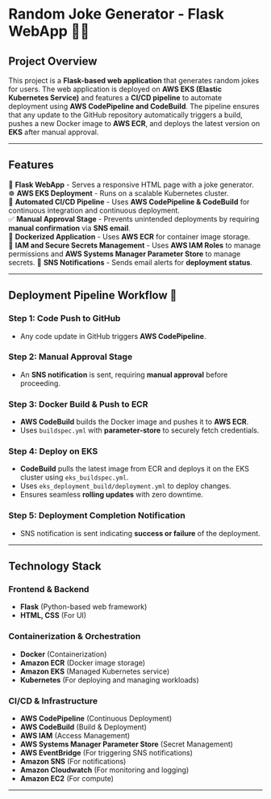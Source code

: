 # Random Joke Generator - Flask WebApp 🚀🔥

## Project Overview  
This project is a **Flask-based web application** that generates random jokes for users. The web application is deployed on **AWS EKS (Elastic Kubernetes Service)** and features a **CI/CD pipeline** to automate deployment using **AWS CodePipeline and CodeBuild**. The pipeline ensures that any update to the GitHub repository automatically triggers a build, pushes a new Docker image to **AWS ECR**, and deploys the latest version on **EKS** after manual approval.  

---

## Features  

🐍 **Flask WebApp** - Serves a responsive HTML page with a joke generator.  
☸️ **AWS EKS Deployment** - Runs on a scalable Kubernetes cluster.  
🔗 **Automated CI/CD Pipeline** - Uses **AWS CodePipeline & CodeBuild** for continuous integration and continuous deployment.  
✅ **Manual Approval Stage** - Prevents unintended deployments by requiring **manual confirmation** via **SNS email**.  
🐳 **Dockerized Application** - Uses **AWS ECR** for container image storage.  
🔐 **IAM and Secure Secrets Management** - Uses **AWS IAM Roles** to manage permissions and **AWS Systems Manager Parameter Store** to manage secrets.
📧 **SNS Notifications** - Sends email alerts for **deployment status**.  

---

## Deployment Pipeline Workflow 🔄  

### Step 1: Code Push to GitHub  
- Any code update in GitHub triggers **AWS CodePipeline**.  

### Step 2: Manual Approval Stage  
- An **SNS notification** is sent, requiring **manual approval** before proceeding.  

### Step 3: Docker Build & Push to ECR  
- **AWS CodeBuild** builds the Docker image and pushes it to **AWS ECR**.  
- Uses `buildspec.yml` with **parameter-store** to securely fetch credentials.  

### Step 4: Deploy on EKS  
- **CodeBuild** pulls the latest image from ECR and deploys it on the EKS cluster using `eks_buildspec.yml`.  
- Uses `eks_deployment_build/deployment.yml` to deploy changes.  
- Ensures seamless **rolling updates** with zero downtime.  

### Step 5: Deployment Completion Notification  
- SNS notification is sent indicating **success or failure** of the deployment.  

---

## Technology Stack  

### Frontend & Backend  
- **Flask** (Python-based web framework)  
- **HTML, CSS** (For UI)  

### Containerization & Orchestration  
- **Docker** (Containerization)  
- **Amazon ECR** (Docker image storage)  
- **Amazon EKS** (Managed Kubernetes service)  
- **Kubernetes** (For deploying and managing workloads)  

### CI/CD & Infrastructure  
- **AWS CodePipeline** (Continuous Deployment)  
- **AWS CodeBuild** (Build & Deployment)  
- **AWS IAM** (Access Management)  
- **AWS Systems Manager Parameter Store** (Secret Management)  
- **AWS EventBridge** (For triggering SNS notifications)  
- **Amazon SNS** (For notifications)  
- **Amazon Cloudwatch** (For monitoring and logging)
- **Amazon EC2** (For compute)  

---



